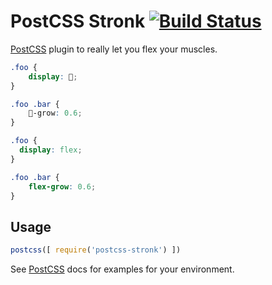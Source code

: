 # PostCSS Stronk [![Build Status][ci-img]][ci]

[PostCSS] plugin to really let you flex your muscles.

[PostCSS]: https://github.com/postcss/postcss
[ci-img]:  https://travis-ci.org/ticky/postcss-stronk.svg
[ci]:      https://travis-ci.org/ticky/postcss-stronk

```css
.foo {
    display: 💪;
}

.foo .bar {
    💪-grow: 0.6;
}
```

```css
.foo {
  display: flex;
}

.foo .bar {
    flex-grow: 0.6;
}
```

## Usage

```js
postcss([ require('postcss-stronk') ])
```

See [PostCSS] docs for examples for your environment.
